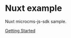 # Nuxt example

Nuxt microcms-js-sdk sample.

[Getting Started](https://document.microcms.io/tutorial/nuxt/nuxt-getting-started)